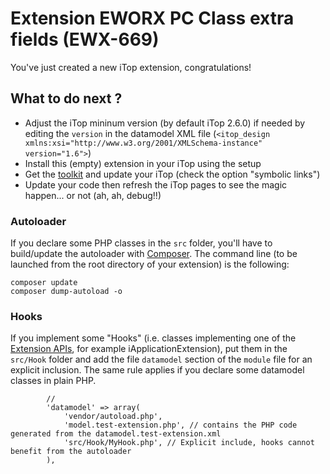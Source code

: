 # Extension EWORX PC Class extra fields (EWX-669)

You've just created a new iTop extension, congratulations!

## What to do next ?

  - Adjust the iTop mininum version (by default iTop 2.6.0) if needed by editing the `version` in the datamodel XML file (`<itop_design xmlns:xsi="http://www.w3.org/2001/XMLSchema-instance" version="1.6">`)
  - Install this (empty) extension in your iTop using the setup
  - Get the [toolkit](https://www.itophub.io/wiki/page?id=latest%3Acustomization%3Adatamodel) and update your iTop (check the option "symbolic links")
  - Update your code then refresh the iTop pages to see the magic happen... or not (ah, ah, debug!!)

### Autoloader
If you declare some PHP classes in the `src` folder, you'll have to build/update the autoloader with [Composer](https://getcomposer.org). The command line (to be launched from the root directory of your extension) is the following:

```
composer update
composer dump-autoload -o
```

### Hooks
If you implement some "Hooks" (i.e. classes implementing one of the [Extension APIs](https://www.itophub.io/wiki/page?id=2_7_0%3Acustomization%3Aextensions_api), for example iApplicationExtension), put them in the `src/Hook` folder and add the file `datamodel` section of the `module` file for an explicit inclusion. The same rule applies if you declare some datamodel classes in plain PHP.

```
		//
		'datamodel' => array(
			'vendor/autoload.php',
			'model.test-extension.php', // contains the PHP code generated from the datamodel.test-extension.xml
			'src/Hook/MyHook.php', // Explicit include, hooks cannot benefit from the autoloader
		),

```